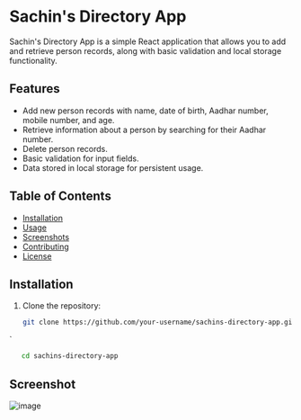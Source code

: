 # Sachin's Directory App

Sachin's Directory App is a simple React application that allows you to add and retrieve person records, along with basic validation and local storage functionality.

## Features

- Add new person records with name, date of birth, Aadhar number, mobile number, and age.
- Retrieve information about a person by searching for their Aadhar number.
- Delete person records.
- Basic validation for input fields.
- Data stored in local storage for persistent usage.

## Table of Contents

- [Installation](#installation)
- [Usage](#usage)
- [Screenshots](#screenshots)
- [Contributing](#contributing)
- [License](#license)

## Installation

1. Clone the repository:
   ```bash
   git clone https://github.com/your-username/sachins-directory-app.git
`
```bash
   cd sachins-directory-app
```
## Screenshot 
![image](https://github.com/sachinbiswal/DirectoryApp/assets/79940820/49136f4f-e81d-4605-bc85-dc4ba267d02c)


